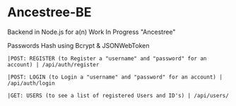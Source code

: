 # Ancestree-BE
Backend in Node.js for a(n) Work In Progress "Ancestree"

Passwords Hash using Bcrypt & JSONWebToken

```|POST: REGISTER (to Register a "username" and "password" for an account) | /api/auth/register```

```|POST: LOGIN (to Login a "username" and "password" for an account) | /api/auth/login```

```|GET: USERS (to see a list of registered Users and ID's) | /api/users/```
